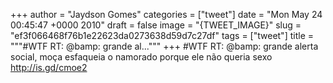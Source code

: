 
+++
author = "Jaydson Gomes"
categories = ["tweet"]
date = "Mon May 24 00:45:47 +0000 2010"
draft = false
image = "{TWEET_IMAGE}"
slug = "ef3f066468f76b1e22623da0273638d59d7c27df"
tags = ["tweet"]
title = """#WTF RT: @bamp: grande al..."""
+++
#WTF RT: @bamp: grande alerta social, moça esfaqueia o namorado porque ele não queria sexo http://is.gd/cmoe2
